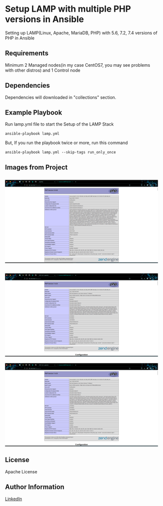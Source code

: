 Setup LAMP with multiple PHP versions in Ansible
=========

Setting up LAMP(Linux, Apache, MariaDB, PHP) with 5.6, 7.2, 7.4 versions of PHP in Ansible

Requirements
------------

Minimum 2 Managed nodes(in my case CentOS7, you may see problems with other distros) and 1 Control node 

Dependencies
------------

Dependencies will downloaded in "collections" section.

Example Playbook
----------------

Run lamp.yml file to start the Setup of the LAMP Stack

    ansible-playbook lamp.yml

But, If you run the playbook twice or more, run this command

    ansible-playbook lamp.yml --skip-tags run_only_once
    
Images from Project
-------

![Image](images/php-56.png)
---
![Image](images/php-72.png)
---
![Image](images/php-74.png)

License
-------

Apache License

Author Information
------------------

[LinkedIn](https://www.linkedin.com/in/imannovv/)
